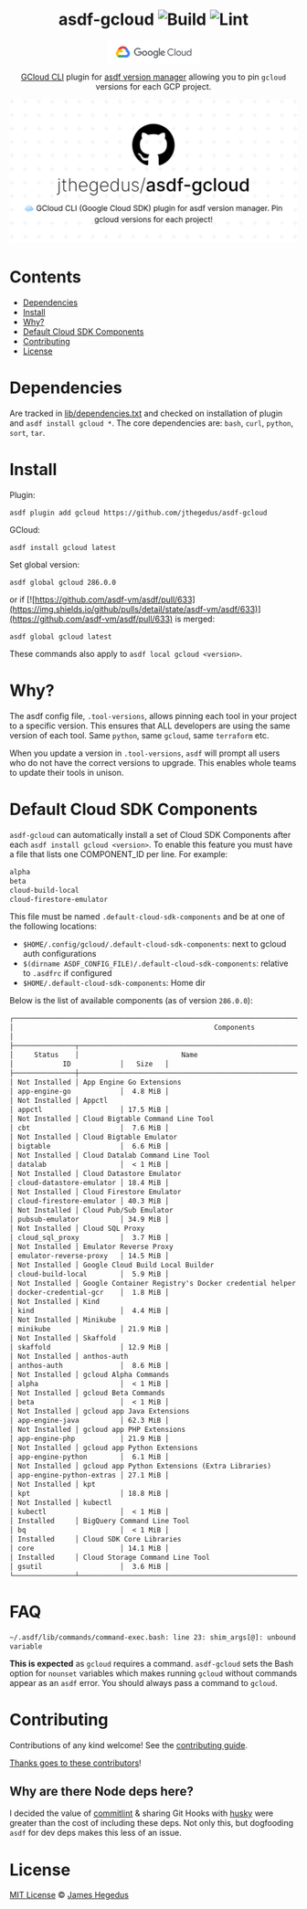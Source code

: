 <div align="center">

# asdf-gcloud ![Build](https://github.com/jthegedus/asdf-gcloud/workflows/Build/badge.svg) ![Lint](https://github.com/jthegedus/asdf-gcloud/workflows/Lint/badge.svg)

<a href="https://cloud.google.com/sdk/gcloud/reference" target="_blank" rel="noopener noreferrer">
  <img src="assets/logo_lockup_cloud_rgb.png" height="42" align="middle" />
</a>

[GCloud CLI](https://cloud.google.com/sdk/gcloud/reference) plugin for [asdf version manager](https://asdf-vm.com) allowing you to pin `gcloud` versions for each GCP project.

![asdf-gcloud](./assets/asdf-gcloud.png)

</div>

# Contents

- [Dependencies](#dependencies)
- [Install](#install)
- [Why?](#why)
- [Default Cloud SDK Components](#default-cloud-sdk-components)
- [Contributing](#contributing)
- [License](#license)

# Dependencies

Are tracked in [lib/dependencies.txt](lib/dependencies.txt) and checked on installation of plugin and `asdf install gcloud *`. The core dependencies are: `bash`, `curl`, `python`, `sort`, `tar`.

# Install

Plugin:

```shell
asdf plugin add gcloud https://github.com/jthegedus/asdf-gcloud
```

GCloud:

```shell
asdf install gcloud latest
```

Set global version:

```shell
asdf global gcloud 286.0.0
```

or if [![https://github.com/asdf-vm/asdf/pull/633](https://img.shields.io/github/pulls/detail/state/asdf-vm/asdf/633)](https://github.com/asdf-vm/asdf/pull/633) is merged:

```shell
asdf global gcloud latest
```

These commands also apply to `asdf local gcloud <version>`.

# Why?

The asdf config file, `.tool-versions`, allows pinning each tool in your project to a specific version. This ensures that ALL developers are using the same version of each tool. Same `python`, same `gcloud`, same `terraform` etc.

When you update a version in `.tool-versions`, `asdf` will prompt all users who do not have the correct versions to upgrade. This enables whole teams to update their tools in unison.

# Default Cloud SDK Components

`asdf-gcloud` can automatically install a set of Cloud SDK Components after each `asdf install gcloud <version>`. To enable this feature you must have a file that lists one COMPONENT_ID per line. For example:

```
alpha
beta
cloud-build-local
cloud-firestore-emulator
```

This file must be named `.default-cloud-sdk-components` and be at one of the following locations:

- `$HOME/.config/gcloud/.default-cloud-sdk-components`: next to gcloud auth configurations
- `$(dirname ASDF_CONFIG_FILE)/.default-cloud-sdk-components`: relative to `.asdfrc` if configured
- `$HOME/.default-cloud-sdk-components`: Home dir

Below is the list of available components (as of version `286.0.0`):

```
┌────────────────────────────────────────────────────────────────────────────────────────────────────────────┐
│                                                 Components                                                 │
├───────────────┬──────────────────────────────────────────────────────┬──────────────────────────┬──────────┤
│     Status    │                         Name                         │            ID            │   Size   │
├───────────────┼──────────────────────────────────────────────────────┼──────────────────────────┼──────────┤
│ Not Installed │ App Engine Go Extensions                             │ app-engine-go            │  4.8 MiB │
│ Not Installed │ Appctl                                               │ appctl                   │ 17.5 MiB │
│ Not Installed │ Cloud Bigtable Command Line Tool                     │ cbt                      │  7.6 MiB │
│ Not Installed │ Cloud Bigtable Emulator                              │ bigtable                 │  6.6 MiB │
│ Not Installed │ Cloud Datalab Command Line Tool                      │ datalab                  │  < 1 MiB │
│ Not Installed │ Cloud Datastore Emulator                             │ cloud-datastore-emulator │ 18.4 MiB │
│ Not Installed │ Cloud Firestore Emulator                             │ cloud-firestore-emulator │ 40.3 MiB │
│ Not Installed │ Cloud Pub/Sub Emulator                               │ pubsub-emulator          │ 34.9 MiB │
│ Not Installed │ Cloud SQL Proxy                                      │ cloud_sql_proxy          │  3.7 MiB │
│ Not Installed │ Emulator Reverse Proxy                               │ emulator-reverse-proxy   │ 14.5 MiB │
│ Not Installed │ Google Cloud Build Local Builder                     │ cloud-build-local        │  5.9 MiB │
│ Not Installed │ Google Container Registry's Docker credential helper │ docker-credential-gcr    │  1.8 MiB │
│ Not Installed │ Kind                                                 │ kind                     │  4.4 MiB │
│ Not Installed │ Minikube                                             │ minikube                 │ 21.9 MiB │
│ Not Installed │ Skaffold                                             │ skaffold                 │ 12.9 MiB │
│ Not Installed │ anthos-auth                                          │ anthos-auth              │  8.6 MiB │
│ Not Installed │ gcloud Alpha Commands                                │ alpha                    │  < 1 MiB │
│ Not Installed │ gcloud Beta Commands                                 │ beta                     │  < 1 MiB │
│ Not Installed │ gcloud app Java Extensions                           │ app-engine-java          │ 62.3 MiB │
│ Not Installed │ gcloud app PHP Extensions                            │ app-engine-php           │ 21.9 MiB │
│ Not Installed │ gcloud app Python Extensions                         │ app-engine-python        │  6.1 MiB │
│ Not Installed │ gcloud app Python Extensions (Extra Libraries)       │ app-engine-python-extras │ 27.1 MiB │
│ Not Installed │ kpt                                                  │ kpt                      │ 18.8 MiB │
│ Not Installed │ kubectl                                              │ kubectl                  │  < 1 MiB │
│ Installed     │ BigQuery Command Line Tool                           │ bq                       │  < 1 MiB │
│ Installed     │ Cloud SDK Core Libraries                             │ core                     │ 14.1 MiB │
│ Installed     │ Cloud Storage Command Line Tool                      │ gsutil                   │  3.6 MiB │
└───────────────┴──────────────────────────────────────────────────────┴──────────────────────────┴──────────┘
```

# FAQ

```
~/.asdf/lib/commands/command-exec.bash: line 23: shim_args[@]: unbound variable
```

**This is expected** as `gcloud` requires a command. `asdf-gcloud` sets the Bash option for `nounset` variables which makes running `gcloud` without commands appear as an `asdf` error. You should always pass a command to `gcloud`.

# Contributing

Contributions of any kind welcome! See the [contributing guide](contributing.md).

[Thanks goes to these contributors](https://github.com/jthegedus/asdf-gcloud/graphs/contributors)!

## Why are there Node deps here?

I decided the value of [commitlint](https://commitlint.js.org/#/) & sharing Git Hooks with [husky](https://typicode.github.io/husky/#/) were greater than the cost of including these deps. Not only this, but dogfooding `asdf` for dev deps makes this less of an issue.

# License

[MIT License](LICENSE) © [James Hegedus](https://github.com/jthegedus/)
